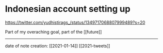 # Indonesian account setting up
https://twitter.com/yudhistirags_/status/1349717068807999489?s=20

Part of my overaching goal, part of the [[future]]

___
date of note creation: [[2021-01-14]]
[[2021-tweets]]

